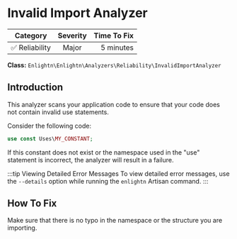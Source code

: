 # Invalid Import Analyzer

| Category       | Severity   | Time To Fix  |
| -------------  |:----------:| ------------:|
| :white_check_mark: Reliability | Major     | 5 minutes    |

**Class:** `Enlightn\Enlightn\Analyzers\Reliability\InvalidImportAnalyzer`

## Introduction

This analyzer scans your application code to ensure that your code does not contain invalid use statements.

Consider the following code:

```php
use const Uses\MY_CONSTANT;
```

If this constant does not exist or the namespace used in the "use" statement is incorrect, the analyzer will result in a failure.

:::tip Viewing Detailed Error Messages
To view detailed error messages, use the `--details` option while running the `enlightn` Artisan command.
:::

## How To Fix

Make sure that there is no typo in the namespace or the structure you are importing.